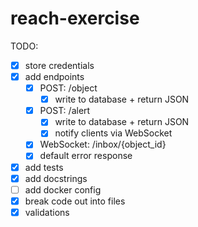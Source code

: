 # reach-exercise

TODO:
- [x] store credentials
- [x] add endpoints
  + [x] POST: /object
    - [x] write to database + return JSON
  + [x] POST: /alert
    - [x] write to database + return JSON
    - [x] notify clients via WebSocket
  + [x] WebSocket: /inbox/{object_id}
  + [x] default error response
- [x] add tests
- [x] add docstrings
- [ ] add docker config
- [x] break code out into files
- [x] validations
